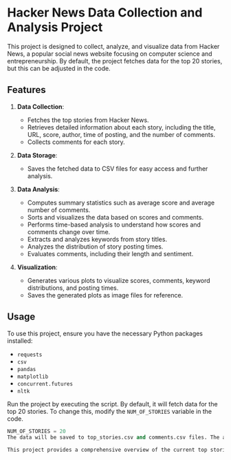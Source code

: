 
# Hacker News Data Collection and Analysis Project

This project is designed to collect, analyze, and visualize data from Hacker News, a popular social news website focusing on computer science and entrepreneurship. By default, the project fetches data for the top 20 stories, but this can be adjusted in the code.

## Features

1. **Data Collection**: 
    - Fetches the top stories from Hacker News.
    - Retrieves detailed information about each story, including the title, URL, score, author, time of posting, and the number of comments.
    - Collects comments for each story.

2. **Data Storage**:
    - Saves the fetched data to CSV files for easy access and further analysis.

3. **Data Analysis**:
    - Computes summary statistics such as average score and average number of comments.
    - Sorts and visualizes the data based on scores and comments.
    - Performs time-based analysis to understand how scores and comments change over time.
    - Extracts and analyzes keywords from story titles.
    - Analyzes the distribution of story posting times.
    - Evaluates comments, including their length and sentiment.

4. **Visualization**:
    - Generates various plots to visualize scores, comments, keyword distributions, and posting times.
    - Saves the generated plots as image files for reference.

## Usage

To use this project, ensure you have the necessary Python packages installed:
- `requests`
- `csv`
- `pandas`
- `matplotlib`
- `concurrent.futures`
- `nltk`

Run the project by executing the script. By default, it will fetch data for the top 20 stories. To change this, modify the `NUM_OF_STORIES` variable in the code.

```python
NUM_OF_STORIES = 20
The data will be saved to top_stories.csv and comments.csv files. The analysis results, including plots and a CSV file with statistical results, will be saved in the same directory.

This project provides a comprehensive overview of the current top stories on Hacker News, offering valuable insights through data analysis and visualization.
